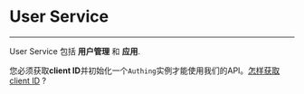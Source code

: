 # User Service

----------

User Service 包括 **用户管理** 和 **应用**.

您必须获取**client ID**并初始化一个```Authing```实例才能使用我们的API。[怎样获取 client ID](/quick_start/howto.md) ?